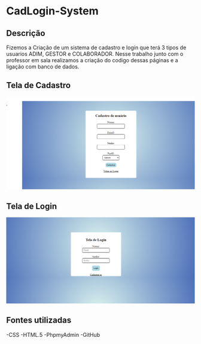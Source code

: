 # CadLogin-System

## Descrição 
 Fizemos a Criação de um sistema de cadastro e login que terá 3 tipos de usuarios ADIM, GESTOR e COLABORADOR. Nesse trabalho junto com o professor em sala realizamos a criação do codigo dessas páginas e a ligação com banco de dados.


## Tela de Cadastro
![img](img/Captura%20de%20tela%202024-09-30%20080129cadastro.png)

## Tela de Login
![img](img/Captura%20de%20tela%202024-09-30%20080013login.png)


## Fontes utilizadas
-CSS
-HTML.5
-PhpmyAdmin
-GitHub
